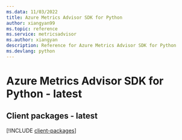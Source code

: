 ```yaml
---
ms.data: 11/03/2022
title: Azure Metrics Advisor SDK for Python
author: xiangyan99
ms.topic: reference
ms.service: metricsadvisor
ms.author: xiangyan
description: Reference for Azure Metrics Advisor SDK for Python
ms.devlang: python
---
```

# Azure Metrics Advisor SDK for Python - latest

## Client packages - latest
[!INCLUDE [client-packages](metrics-advisor-client-index.md)]